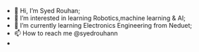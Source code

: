 - 👋 Hi, I’m Syed Rouhan;
- 👀 I’m interested in learning Robotics,machine learning & AI;
- 🌱 I’m currently learning Electronics Engineering from Neduet;
- 📫 How to reach me @syedrouhann
- 
  
<!---
SyedRouhan/SyedRouhan is a ✨ special ✨ repository because its `README.md` (this file) appears on your GitHub profile.
You can click the Preview link to take a look at your changes.
--->
